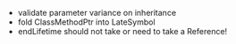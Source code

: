 - validate parameter variance on inheritance
- fold ClassMethodPtr into LateSymbol
- endLifetime should not take or need to take a Reference!
